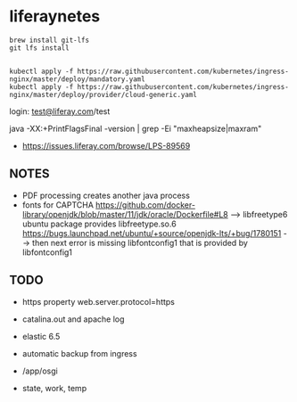 # liferaynetes


    brew install git-lfs
    git lfs install


    kubectl apply -f https://raw.githubusercontent.com/kubernetes/ingress-nginx/master/deploy/mandatory.yaml
    kubectl apply -f https://raw.githubusercontent.com/kubernetes/ingress-nginx/master/deploy/provider/cloud-generic.yaml


login: test@liferay.com/test

java -XX:+PrintFlagsFinal -version | grep -Ei "maxheapsize|maxram"


- https://issues.liferay.com/browse/LPS-89569

## NOTES
- PDF processing creates another java process
- fonts for CAPTCHA
  https://github.com/docker-library/openjdk/blob/master/11/jdk/oracle/Dockerfile#L8
  --> libfreetype6 ubuntu package provides libfreetype.so.6
  https://bugs.launchpad.net/ubuntu/+source/openjdk-lts/+bug/1780151
  --> then next error is missing libfontconfig1 that is provided by libfontconfig1
 
## TODO

 - https property
      web.server.protocol=https
 - catalina.out and apache log
 - elastic 6.5
  - automatic backup from ingress

 - /app/osgi
  - state, work, temp
